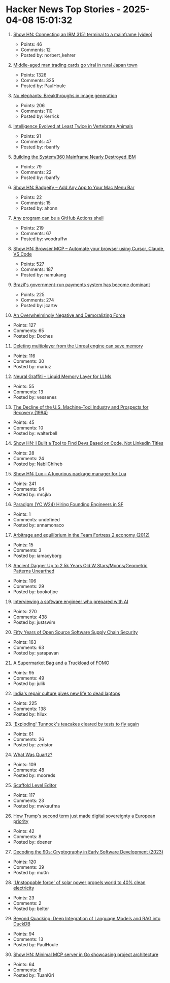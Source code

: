 # Hacker News Top Stories - 2025-04-08 15:01:32

1. [Show HN: Connecting an IBM 3151 terminal to a mainframe [video]](https://www.youtube.com/watch?v=V14ac9cRi9Q)
   - Points: 46
   - Comments: 12
   - Posted by: norbert_kehrer

2. [Middle-aged man trading cards go viral in rural Japan town](https://www.tokyoweekender.com/entertainment/middle-aged-man-trading-cards-go-viral-in-japan/)
   - Points: 1326
   - Comments: 325
   - Posted by: PaulHoule

3. [No elephants: Breakthroughs in image generation](https://www.oneusefulthing.org/p/no-elephants-breakthroughs-in-image)
   - Points: 206
   - Comments: 110
   - Posted by: Kerrick

4. [Intelligence Evolved at Least Twice in Vertebrate Animals](https://www.quantamagazine.org/intelligence-evolved-at-least-twice-in-vertebrate-animals-20250407/)
   - Points: 91
   - Comments: 47
   - Posted by: rbanffy

5. [Building the System/360 Mainframe Nearly Destroyed IBM](https://spectrum.ieee.org/building-the-system360-mainframe-nearly-destroyed-ibm)
   - Points: 79
   - Comments: 22
   - Posted by: rbanffy

6. [Show HN: Badgeify – Add Any App to Your Mac Menu Bar](https://badgeify.app/)
   - Points: 22
   - Comments: 15
   - Posted by: ahonn

7. [Any program can be a GitHub Actions shell](https://yossarian.net/til/post/any-program-can-be-a-github-actions-shell/)
   - Points: 219
   - Comments: 67
   - Posted by: woodruffw

8. [Show HN: Browser MCP – Automate your browser using Cursor, Claude, VS Code](https://browsermcp.io/)
   - Points: 527
   - Comments: 187
   - Posted by: namukang

9. [Brazil's government-run payments system has become dominant](https://www.economist.com/the-americas/2025/04/03/brazils-government-run-payments-system-has-become-dominant)
   - Points: 225
   - Comments: 274
   - Posted by: jcartw

10. [An Overwhelmingly Negative and Demoralizing Force](https://aftermath.site/ai-video-game-development-art-vibe-coding-midjourney)
   - Points: 127
   - Comments: 65
   - Posted by: Doches

11. [Deleting multiplayer from the Unreal engine can save memory](https://larstofus.com/2025/04/05/how-deleting-multiplayer-from-the-engine-can-save-memory/)
   - Points: 116
   - Comments: 30
   - Posted by: mariuz

12. [Neural Graffiti – Liquid Memory Layer for LLMs](https://github.com/babycommando/neuralgraffiti)
   - Points: 55
   - Comments: 13
   - Posted by: vessenes

13. [The Decline of the U.S. Machine-Tool Industry and Prospects for Recovery (1994)](https://www.rand.org/pubs/research_briefs/RB1500.html)
   - Points: 45
   - Comments: 10
   - Posted by: walterbell

14. [Show HN: I Built a Tool to Find Devs Based on Code, Not LinkedIn Titles](https://gitmatcher.com/)
   - Points: 28
   - Comments: 24
   - Posted by: NabilChiheb

15. [Show HN: Lux – A luxurious package manager for Lua](https://mrcjkb.dev/posts/2025-04-07-lux-announcement.html)
   - Points: 241
   - Comments: 94
   - Posted by: mrcjkb

16. [Paradigm (YC W24) Hiring Founding Engineers in SF](https://www.ycombinator.com/companies/paradigm/jobs/nFNWweP-founding-engineer)
   - Points: 1
   - Comments: undefined
   - Posted by: annamonaco

17. [Arbitrage and equilibrium in the Team Fortress 2 economy (2012)](https://web.archive.org/web/20130530084230/http://blogs.valvesoftware.com/economics/arbitrage-and-equilibrium-in-the-team-fortress-2-economy/)
   - Points: 15
   - Comments: 3
   - Posted by: iamacyborg

18. [Ancient Dagger Up to 2.5k Years Old W Stars/Moons/Geometric Patterns Unearthed](https://www.smithsonianmag.com/smart-news/metal-detectorists-unearth-ancient-dagger-decorated-with-tiny-stars-crescent-moons-and-geometric-patterns-180986369/)
   - Points: 106
   - Comments: 29
   - Posted by: bookofjoe

19. [Interviewing a software engineer who prepared with AI](https://www.kapwing.com/blog/what-its-like-to-interview-a-software-engineer-preparing-with-ai/)
   - Points: 270
   - Comments: 438
   - Posted by: justswim

20. [Fifty Years of Open Source Software Supply Chain Security](https://queue.acm.org/detail.cfm?id=3722542)
   - Points: 163
   - Comments: 63
   - Posted by: yarapavan

21. [A Supermarket Bag and a Truckload of FOMO](https://blog.julik.nl/2025/03/a-little-adventure-in-modern-frontend)
   - Points: 95
   - Comments: 49
   - Posted by: julik

22. [India's repair culture gives new life to dead laptops](https://www.theverge.com/tech/639126/india-frankenstein-laptops)
   - Points: 225
   - Comments: 138
   - Posted by: hilux

23. ['Exploding' Tunnock's teacakes cleared by tests to fly again](https://www.bbc.co.uk/news/articles/c20x5x0g3kqo)
   - Points: 61
   - Comments: 26
   - Posted by: zeristor

24. [What Was Quartz?](https://www.zachseward.com/what-was-quartz/)
   - Points: 109
   - Comments: 48
   - Posted by: mooreds

25. [Scaffold Level Editor](https://blog.littlepolygon.com/posts/scaffold/)
   - Points: 117
   - Comments: 23
   - Posted by: mwkaufma

26. [How Trump's second term just made digital sovereignty a European priority](https://xwiki.com/en/Blog/European-digital-sovereignty/)
   - Points: 42
   - Comments: 8
   - Posted by: doener

27. [Decoding the 90s: Cryptography in Early Software Development (2023)](https://www.botanica.software/post/decoding-the-90s)
   - Points: 120
   - Comments: 39
   - Posted by: mu0n

28. ['Unstoppable force' of solar power propels world to 40% clean electricity](https://news.sky.com/story/unstoppable-force-of-solar-power-propels-world-to-40-clean-electricity-report-finds-13344230)
   - Points: 23
   - Comments: 2
   - Posted by: belter

29. [Beyond Quacking: Deep Integration of Language Models and RAG into DuckDB](https://arxiv.org/abs/2504.01157)
   - Points: 94
   - Comments: 13
   - Posted by: PaulHoule

30. [Show HN: Minimal MCP server in Go showcasing project architecture](https://github.com/TuanKiri/weather-mcp-server)
   - Points: 64
   - Comments: 8
   - Posted by: TuanKiri

